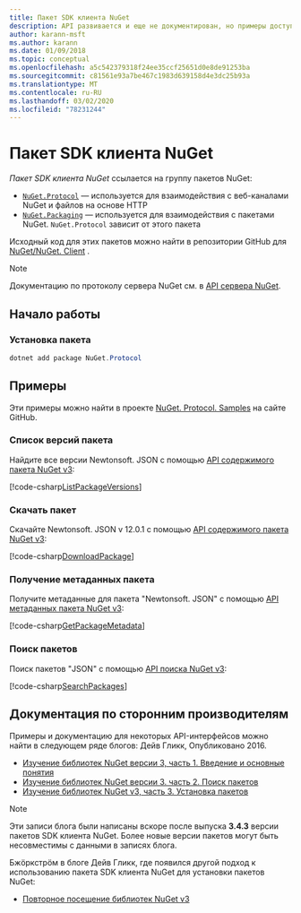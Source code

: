 ```yaml
---
title: Пакет SDK клиента NuGet
description: API развивается и еще не документирован, но примеры доступны в блоге Дейв Гликк.
author: karann-msft
ms.author: karann
ms.date: 01/09/2018
ms.topic: conceptual
ms.openlocfilehash: a5c542379318f24ee35ccf25651d0e8de91253ba
ms.sourcegitcommit: c81561e93a7be467c1983d639158d4e3dc25b93a
ms.translationtype: MT
ms.contentlocale: ru-RU
ms.lasthandoff: 03/02/2020
ms.locfileid: "78231244"
---
```

# <a name="nuget-client-sdk"></a>Пакет SDK клиента NuGet

*Пакет SDK клиента NuGet* ссылается на группу пакетов NuGet:

* [`NuGet.Protocol`](https://www.nuget.org/packages/NuGet.Protocol) — используется для взаимодействия с веб-каналами NuGet и файлов на основе HTTP
* [`NuGet.Packaging`](https://www.nuget.org/packages/NuGet.Packaging) — используется для взаимодействия с пакетами NuGet. `NuGet.Protocol` зависит от этого пакета

Исходный код для этих пакетов можно найти в репозитории GitHub для [NuGet/NuGet. Client](https://github.com/NuGet/NuGet.Client) .

> [!Note]
> Документацию по протоколу сервера NuGet см. в [API сервера NuGet](~/api/overview.md).

## <a name="getting-started"></a>Начало работы

### <a name="install-the-package"></a>Установка пакета

```ps1
dotnet add package NuGet.Protocol
```

## <a name="examples"></a>Примеры

Эти примеры можно найти в проекте [NuGet. Protocol. Samples](https://github.com/NuGet/Samples/tree/master/NuGetProtocolSamples) на сайте GitHub.

### <a name="list-package-versions"></a>Список версий пакета

Найдите все версии Newtonsoft. JSON с помощью [API содержимого пакета NuGet v3](../api/package-base-address-resource.md#enumerate-package-versions):

[!code-csharp[ListPackageVersions](~/../nuget-samples/NuGetProtocolSamples/Program.cs?name=ListPackageVersions)]

### <a name="download-a-package"></a>Скачать пакет

Скачайте Newtonsoft. JSON v 12.0.1 с помощью [API содержимого пакета NuGet v3](../api/package-base-address-resource.md):

[!code-csharp[DownloadPackage](~/../nuget-samples/NuGetProtocolSamples/Program.cs?name=DownloadPackage)]

### <a name="get-package-metadata"></a>Получение метаданных пакета

Получите метаданные для пакета "Newtonsoft. JSON" с помощью [API метаданных пакета NuGet v3](../api/registration-base-url-resource.md):

[!code-csharp[GetPackageMetadata](~/../nuget-samples/NuGetProtocolSamples/Program.cs?name=GetPackageMetadata)]

### <a name="search-packages"></a>Поиск пакетов

Поиск пакетов "JSON" с помощью [API поиска NuGet v3](../api/search-query-service-resource.md):

[!code-csharp[SearchPackages](~/../nuget-samples/NuGetProtocolSamples/Program.cs?name=SearchPackages)]

## <a name="third-party-documentation"></a>Документация по сторонним производителям

Примеры и документацию для некоторых API-интерфейсов можно найти в следующем ряде блогов: Дейв Гликк, Опубликовано 2016.

- [Изучение библиотек NuGet версии 3, часть 1. Введение и основные понятия](http://daveaglick.com/posts/exploring-the-nuget-v3-libraries-part-1)
- [Изучение библиотек NuGet версии 3. часть 2. Поиск пакетов](http://daveaglick.com/posts/exploring-the-nuget-v3-libraries-part-2)
- [Изучение библиотек NuGet v3, часть 3. Установка пакетов](http://daveaglick.com/posts/exploring-the-nuget-v3-libraries-part-3)

> [!Note]
> Эти записи блога были написаны вскоре после выпуска **3.4.3** версии пакетов SDK клиента NuGet.
> Более новые версии пакетов могут быть несовместимы с данными в записях блога.

Бжöркстрöм в блоге Дейв Гликк, где появился другой подход к использованию пакета SDK клиента NuGet для установки пакетов NuGet:

- [Повторное посещение библиотек NuGet v3](https://martinbjorkstrom.com/posts/2018-09-19-revisiting-nuget-client-libraries)
